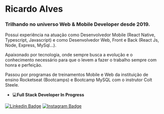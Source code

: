 # Ricardo Alves
### Trilhando no universo Web & Mobile Developer desde 2019.

Possui experiência na atuação como Desenvolvedor Mobile (React Native, Typescript, Javascript) e como Desenvolvedor Web, Front e Back (React Js, Node, Express, MySql...). <br/>

Apaixonado por tecnologia, onde sempre busca a evolução e o conhecimento necessário para que o levem a fazer o trabalho sempre com honra e perfeição. <br/>

Passou por programas de treinamentos Mobile e Web da instituição de ensino Rocketseat (Bootcamps)
e Bootcamp MySQL com o instrutor Colt Steele. <br/>

-   💻**Full Stack Developer In Progress**

[![Linkedin Badge](https://img.shields.io/badge/-LinkedIn-blue?style=flat-square&logo=Linkedin&logoColor=white&link=https://www.linkedin.com/in/ricardo-alves-6a713b1b8/)](https://www.linkedin.com/in/ricardo-alves-6a713b1b8/) [![Instagram Badge](https://img.shields.io/badge/-Instagram-blue?style=flat-square&logo=Instagram&logoColor=white&link=https://www.instagram.com/ricardogtcorrea/)](https://www.instagram.com/ricardo.fsdeveloper/) 



